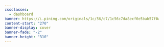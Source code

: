 ```yaml
---
cssclasses:
  - dashboard
banner: https://i.pinimg.com/originals/1c/56/c7/1c56c7da8ecf0e5bab57f042b33603bf.gif
content-start: "270"
banner-display: cover
banner-fade: "-2"
banner-height: "310"
---
```


